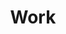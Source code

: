 ---
title: Work
headtitle: RECENTLY COMPLETED
description: See What We Have Been Working On
subdescription: Expect expert craftsmanship every step of the way
works:
    -
        image: work_1.png
    -
        image: work_2.png
    -
        image: work_3.png
    -
        image: work_4.png
    -
        image: work_5.png
    -
        image: work_6.png
    -
        image: work_7.png
    -
        image: work_8.png
background: background.png
---